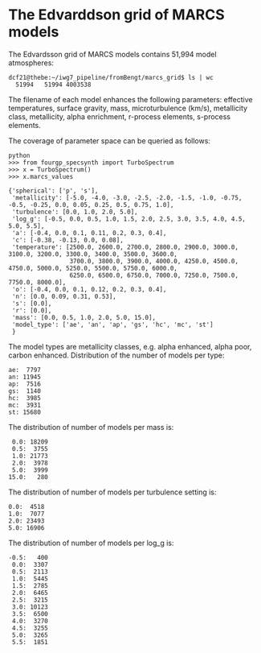 # The Edvarddson grid of MARCS models

The Edvardsson grid of MARCS models contains 51,994 model atmospheres:

```
dcf21@thebe:~/iwg7_pipeline/fromBengt/marcs_grid$ ls | wc
  51994   51994 4003538
```

The filename of each model enhances the following parameters: effective temperatures, surface gravity, mass,
microturbulence (km/s), metallicity class, metallicity, alpha enrichment, r-process elements, s-process elements.

The coverage of parameter space can be queried as follows:

```
python
>>> from fourgp_specsynth import TurboSpectrum
>>> x = TurboSpectrum()
>>> x.marcs_values
```

```
{'spherical': ['p', 's'],
 'metallicity': [-5.0, -4.0, -3.0, -2.5, -2.0, -1.5, -1.0, -0.75, -0.5, -0.25, 0.0, 0.05, 0.25, 0.5, 0.75, 1.0],
 'turbulence': [0.0, 1.0, 2.0, 5.0],
 'log_g': [-0.5, 0.0, 0.5, 1.0, 1.5, 2.0, 2.5, 3.0, 3.5, 4.0, 4.5, 5.0, 5.5],
 'a': [-0.4, 0.0, 0.1, 0.11, 0.2, 0.3, 0.4],
 'c': [-0.38, -0.13, 0.0, 0.08],
 'temperature': [2500.0, 2600.0, 2700.0, 2800.0, 2900.0, 3000.0, 3100.0, 3200.0, 3300.0, 3400.0, 3500.0, 3600.0,
                 3700.0, 3800.0, 3900.0, 4000.0, 4250.0, 4500.0, 4750.0, 5000.0, 5250.0, 5500.0, 5750.0, 6000.0,
                 6250.0, 6500.0, 6750.0, 7000.0, 7250.0, 7500.0, 7750.0, 8000.0],
 'o': [-0.4, 0.0, 0.1, 0.12, 0.2, 0.3, 0.4],
 'n': [0.0, 0.09, 0.31, 0.53],
 's': [0.0],
 'r': [0.0],
 'mass': [0.0, 0.5, 1.0, 2.0, 5.0, 15.0],
 'model_type': ['ae', 'an', 'ap', 'gs', 'hc', 'mc', 'st']
 }
```

The model types are metallicity classes, e.g. alpha enhanced, alpha poor, carbon enhanced. Distribution of the number
of models per type:

```
ae:  7797
an: 11945
ap:  7516
gs:  1140
hc:  3985
mc:  3931
st: 15680
```

The distribution of number of models per mass is:

```
 0.0: 18209
 0.5:  3755
 1.0: 21773
 2.0:  3978
 5.0:  3999
15.0:   280
```

The distribution of number of models per turbulence setting is:

```
0.0:  4518
1.0:  7077
2.0: 23493
5.0: 16906
```

The distribution of number of models per log_g is:

```
-0.5:   400
 0.0:  3307
 0.5:  2113
 1.0:  5445
 1.5:  2785
 2.0:  6465
 2.5:  3215
 3.0: 10123
 3.5:  6500
 4.0:  3270
 4.5:  3255
 5.0:  3265
 5.5:  1851
```